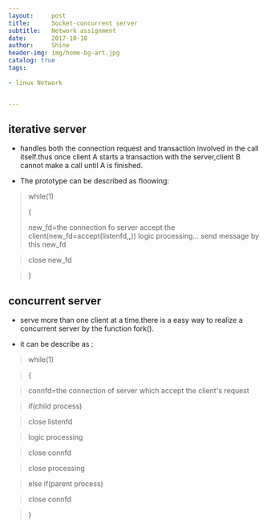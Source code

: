 ```yaml
---
layout:     post
title:      Socket-concurrent server
subtitle:   Network assignment
date:       2017-10-10
author:     Shine
header-img: img/home-bg-art.jpg
catalog: true
tags:
    
- linux Network


---
```


## iterative server ##

- handles both the connection request and transaction involved in the call itself.thus once client A 
starts a transaction with the server,client B cannot make a call until A is finished.

- The prototype can be described as floowing:


>while(1)
>
>{
>
>   new_fd=the connection fo server accept the client(new_fd=accept(listenfd,**,**))
>logic processing...
>send message by this new_fd

>close new_fd

>}

## concurrent server  ##

- serve more than one client at a time.there is a easy way to realize a concurrent server by the function fork().

- it can be describe as :

>while(1)

>{

>   connfd=the connection of server which accept the client's request

>if(child process) 

> close listenfd

> logic processing

>close connfd

>close processing

>else if(parent process)

>close connfd


>}


 